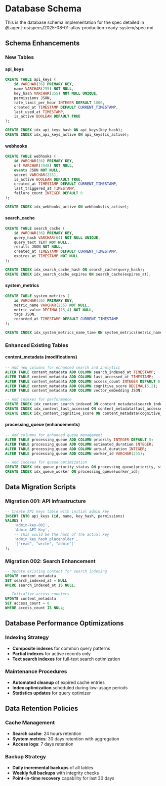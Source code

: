 # Database Schema

This is the database schema implementation for the spec detailed in @.agent-os/specs/2025-08-01-atlas-production-ready-system/spec.md

## Schema Enhancements

### New Tables

#### api_keys
```sql
CREATE TABLE api_keys (
    id VARCHAR(36) PRIMARY KEY,
    name VARCHAR(255) NOT NULL,
    key_hash VARCHAR(255) NOT NULL UNIQUE,
    permissions JSON,
    rate_limit_per_hour INTEGER DEFAULT 1000,
    created_at TIMESTAMP DEFAULT CURRENT_TIMESTAMP,
    last_used_at TIMESTAMP,
    is_active BOOLEAN DEFAULT TRUE
);

CREATE INDEX idx_api_keys_hash ON api_keys(key_hash);
CREATE INDEX idx_api_keys_active ON api_keys(is_active);
```

#### webhooks
```sql
CREATE TABLE webhooks (
    id VARCHAR(36) PRIMARY KEY,
    url VARCHAR(2048) NOT NULL,
    events JSON NOT NULL,
    secret VARCHAR(255),
    is_active BOOLEAN DEFAULT TRUE,
    created_at TIMESTAMP DEFAULT CURRENT_TIMESTAMP,
    last_triggered_at TIMESTAMP,
    failure_count INTEGER DEFAULT 0
);

CREATE INDEX idx_webhooks_active ON webhooks(is_active);
```

#### search_cache
```sql
CREATE TABLE search_cache (
    id VARCHAR(36) PRIMARY KEY,
    query_hash VARCHAR(64) NOT NULL UNIQUE,
    query_text TEXT NOT NULL,
    results JSON NOT NULL,
    created_at TIMESTAMP DEFAULT CURRENT_TIMESTAMP,
    expires_at TIMESTAMP NOT NULL
);

CREATE INDEX idx_search_cache_hash ON search_cache(query_hash);
CREATE INDEX idx_search_cache_expires ON search_cache(expires_at);
```

#### system_metrics
```sql
CREATE TABLE system_metrics (
    id VARCHAR(36) PRIMARY KEY,
    metric_name VARCHAR(255) NOT NULL,
    metric_value DECIMAL(15,4) NOT NULL,
    tags JSON,
    recorded_at TIMESTAMP DEFAULT CURRENT_TIMESTAMP
);

CREATE INDEX idx_system_metrics_name_time ON system_metrics(metric_name, recorded_at);
```

### Enhanced Existing Tables

#### content_metadata (modifications)
```sql
-- Add new columns for enhanced search and analytics
ALTER TABLE content_metadata ADD COLUMN search_indexed_at TIMESTAMP;
ALTER TABLE content_metadata ADD COLUMN last_accessed_at TIMESTAMP;
ALTER TABLE content_metadata ADD COLUMN access_count INTEGER DEFAULT 0;
ALTER TABLE content_metadata ADD COLUMN cognitive_score DECIMAL(5,2);
ALTER TABLE content_metadata ADD COLUMN vector_embedding JSON;

-- Add indexes for performance
CREATE INDEX idx_content_search_indexed ON content_metadata(search_indexed_at);
CREATE INDEX idx_content_last_accessed ON content_metadata(last_accessed_at);
CREATE INDEX idx_content_cognitive_score ON content_metadata(cognitive_score);
```

#### processing_queue (enhancements)
```sql
-- Add columns for enhanced queue management
ALTER TABLE processing_queue ADD COLUMN priority INTEGER DEFAULT 5;
ALTER TABLE processing_queue ADD COLUMN estimated_duration INTEGER;
ALTER TABLE processing_queue ADD COLUMN actual_duration INTEGER;
ALTER TABLE processing_queue ADD COLUMN worker_id VARCHAR(255);

-- Add indexes for queue optimization
CREATE INDEX idx_queue_priority_status ON processing_queue(priority, status);
CREATE INDEX idx_queue_worker ON processing_queue(worker_id);
```

## Data Migration Scripts

### Migration 001: API Infrastructure
```sql
-- Create API keys table with initial admin key
INSERT INTO api_keys (id, name, key_hash, permissions) 
VALUES (
    'admin-key-001',
    'Admin API Key',
    -- This would be the hash of the actual key
    'admin_key_hash_placeholder',
    '["read", "write", "admin"]'
);
```

### Migration 002: Search Enhancement
```sql
-- Update existing content for search indexing
UPDATE content_metadata 
SET search_indexed_at = NULL 
WHERE search_indexed_at IS NULL;

-- Initialize access counters
UPDATE content_metadata 
SET access_count = 0 
WHERE access_count IS NULL;
```

## Database Performance Optimizations

### Indexing Strategy
- **Composite indexes** for common query patterns
- **Partial indexes** for active records only
- **Text search indexes** for full-text search optimization

### Maintenance Procedures
- **Automated cleanup** of expired cache entries
- **Index optimization** scheduled during low-usage periods
- **Statistics updates** for query optimizer

## Data Retention Policies

### Cache Management
- **Search cache**: 24 hours retention
- **System metrics**: 30 days retention with aggregation
- **Access logs**: 7 days retention

### Backup Strategy
- **Daily incremental backups** of all tables
- **Weekly full backups** with integrity checks
- **Point-in-time recovery** capability for last 30 days